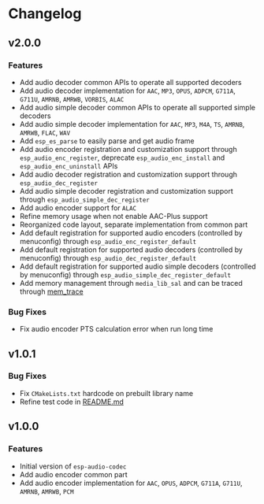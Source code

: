 # Changelog

## v2.0.0

### Features

- Add audio decoder common APIs to operate all supported decoders
- Add audio decoder implementation for `AAC`, `MP3`, `OPUS`, `ADPCM`, `G711A`, `G711U`, `AMRNB`, `AMRWB`, `VORBIS`, `ALAC`
- Add audio simple decoder common APIs to operate all supported simple decoders
- Add audio simple decoder implementation for `AAC`, `MP3`, `M4A`, `TS`, `AMRNB`, `AMRWB`, `FLAC`, `WAV`
- Add `esp_es_parse` to easily parse and get audio frame
- Add audio encoder registration and customization support through `esp_audio_enc_register`, deprecate `esp_audio_enc_install` and `esp_audio_enc_uninstall` APIs
- Add audio decoder registration and customization support through `esp_audio_dec_register`
- Add audio simple decoder registration and customization support through `esp_audio_simple_dec_register`
- Add audio encoder support for `ALAC`
- Refine memory usage when not enable AAC-Plus support
- Reorganized code layout, separate implementation from common part
- Add default registration for supported audio encoders (controlled by menuconfig) through `esp_audio_enc_register_default`
- Add default registration for supported audio decoders (controlled by menuconfig) through `esp_audio_dec_register_default`
- Add default registration for supported audio simple decoders (controlled by menuconfig) through `esp_audio_simple_dec_register_default`
- Add memory management through `media_lib_sal` and can be traced through [mem_trace](https://github.com/espressif/esp-adf-libs/tree/master/media_lib_sal/mem_trace)

### Bug Fixes

- Fix audio encoder PTS calculation error when run long time


## v1.0.1

### Bug Fixes

- Fix `CMakeLists.txt` hardcode on prebuilt library name
- Refine test code in [README.md](README.md)


## v1.0.0

### Features

- Initial version of `esp-audio-codec`
- Add audio encoder common part
- Add audio encoder implementation for `AAC`, `OPUS`, `ADPCM`, `G711A`, `G711U`, `AMRNB`, `AMRWB`, `PCM`
